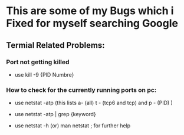 # This are some of my Bugs which i Fixed for myself searching Google

## Termial Related Problems:

### Port not getting killed

- use kill -9 {PID Numbre}

### How to check for the currently running ports on pc:

- use netstat -atp (this lists a-  (all) t - (tcp6 and tcp) and p - (PID) )

- use netstat -atp | grep {keyword} 

- use netstat -h  (or) man netstat ; for further help 
